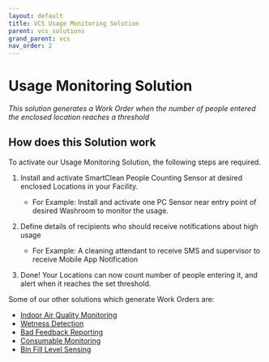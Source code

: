 ```yaml
---
layout: default
title: VCS Usage Monitoring Solution
parent: vcs_solutions
grand_parent: vcs
nav_order: 2
---
```

# Usage Monitoring Solution
*This solution generates a Work Order when the number of people entered the enclosed location reaches a threshold*

## How does this Solution work
To activate our Usage Monitoring Solution, the following steps are required.

1. Install and activate SmartClean People Counting Sensor at desired enclosed Locations in your Facility.
   - For Example: Install and activate one PC Sensor near entry point of desired Washroom to monitor the usage.
   
2. Define details of recipients who should receive notifications about high usage
   - For Example: A cleaning attendant to receive SMS and supervisor to receive Mobile App Notification

3. Done! Your Locations can now count number of people entering it, and alert when it reaches the set threshold.

Some of our other solutions which generate Work Orders are:
- [Indoor Air Quality Monitoring](/vcs_aq.html)
- [Wetness Detection]()
- [Bad Feedback Reporting]()
- [Consumable Monitoring]()
- [Bin Fill Level Sensing]()